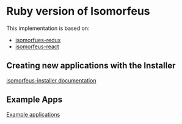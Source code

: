 # Ruby version of Isomorfeus

This implementation is based on:
- [isomorfues-redux](https://github.com/isomorfeus/isomorfeus-redux/tree/master/ruby)
- [isomorfeus-react](https://github.com/isomorfeus/isomorfeus-react/tree/master/ruby)

## Creating new applications with the Installer
[isomorfeus-installer documentation](https://github.com/isomorfeus/isomorfeus-framework/tree/ulysses/ruby/isomorfeus-installer)

## Example Apps
[Example applications](https://github.com/isomorfeus/isomorfeus-framework/tree/ulysses/ruby/example-apps/)
